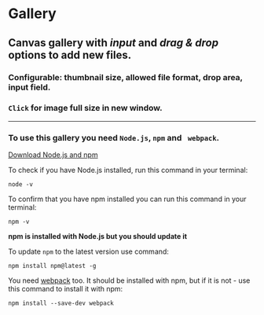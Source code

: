 # Gallery

## Canvas gallery with *input* and *drag & drop* options to add new files. 
### **Configurable**: thumbnail size, allowed file format, drop area, input field.

### ```Click``` for image full size in new window.

---

### To use this gallery you need  ```Node.js```, ```npm``` and ``` webpack```.


[Download Node.js and npm](https://www.npmjs.com/get-npm)

To check if you have Node.js installed, run this command in your terminal:

```node -v```

To confirm that you have npm installed you can run this command in your terminal:

```npm -v```

**npm is installed with Node.js but you should update it**

To update ```npm``` to the latest version use command:

```npm install npm@latest -g```

You need [webpack](https://www.npmjs.com/package/webpack) too. It should be installed with npm, but if it is not - use this command to install it with npm:

```npm install --save-dev webpack```






